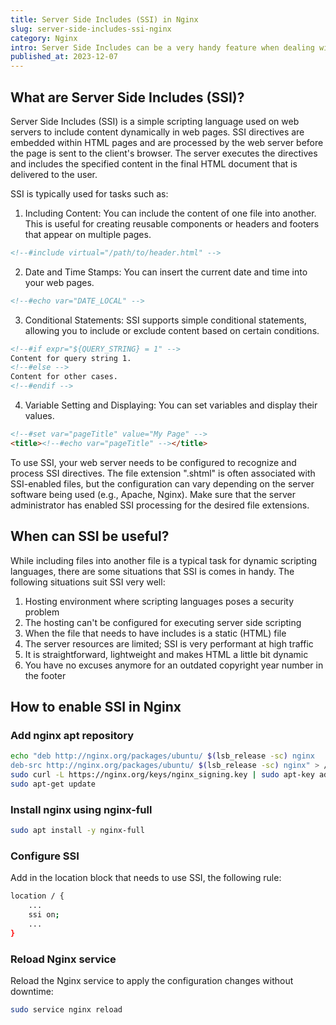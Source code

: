 ```yaml
---
title: Server Side Includes (SSI) in Nginx
slug: server-side-includes-ssi-nginx
category: Nginx
intro: Server Side Includes can be a very handy feature when dealing with caching or including (dynamic) files into static files. Here's how to use it and configure Nginx to enable the power of SSI.
published_at: 2023-12-07
---
```


## What are Server Side Includes (SSI)?

Server Side Includes (SSI) is a simple scripting language used on web servers to include content dynamically in web pages. SSI directives are embedded within HTML pages and are processed by the web server before the page is sent to the client's browser. The server executes the directives and includes the specified content in the final HTML document that is delivered to the user.

SSI is typically used for tasks such as:

1. Including Content: You can include the content of one file into another. This is useful for creating reusable components or headers and footers that appear on multiple pages.

```html
<!--#include virtual="/path/to/header.html" -->
```

2. Date and Time Stamps: You can insert the current date and time into your web pages.

```html
<!--#echo var="DATE_LOCAL" -->
```

3. Conditional Statements: SSI supports simple conditional statements, allowing you to include or exclude content based on certain conditions.

```html
<!--#if expr="${QUERY_STRING} = 1" -->
Content for query string 1.
<!--#else -->
Content for other cases.
<!--#endif -->
```

4. Variable Setting and Displaying: You can set variables and display their values.

```html
<!--#set var="pageTitle" value="My Page" -->
<title><!--#echo var="pageTitle" --></title>
```

To use SSI, your web server needs to be configured to recognize and process SSI directives. The file extension ".shtml" is often associated with SSI-enabled files, but the configuration can vary depending on the server software being used (e.g., Apache, Nginx). Make sure that the server administrator has enabled SSI processing for the desired file extensions.

## When can SSI be useful?

While including files into another file is a typical task for dynamic scripting languages, there are some situations that SSI is comes in handy. The following situations suit SSI very well:

1. Hosting environment where scripting languages poses a security problem
2. The hosting can't be configured for executing server side scripting
3. When the file that needs to have includes is a static (HTML) file
4. The server resources are limited; SSI is very performant at high traffic
5. It is straightforward, lightweight and makes HTML a little bit dynamic
6. You have no excuses anymore for an outdated copyright year number in the footer

## How to enable SSI in Nginx

### Add nginx apt repository

```bash
echo "deb http://nginx.org/packages/ubuntu/ $(lsb_release -sc) nginx
deb-src http://nginx.org/packages/ubuntu/ $(lsb_release -sc) nginx" > /etc/apt/sources.list.d/nginx.list
sudo curl -L https://nginx.org/keys/nginx_signing.key | sudo apt-key add -
sudo apt-get update
```

### Install nginx using nginx-full

```bash
sudo apt install -y nginx-full
```

### Configure SSI

Add in the location block that needs to use SSI, the following rule:

```bash
location / {
    ...
    ssi on;
    ...
}
```

### Reload Nginx service

Reload the Nginx service to apply the configuration changes without downtime:

```bash
sudo service nginx reload
```
